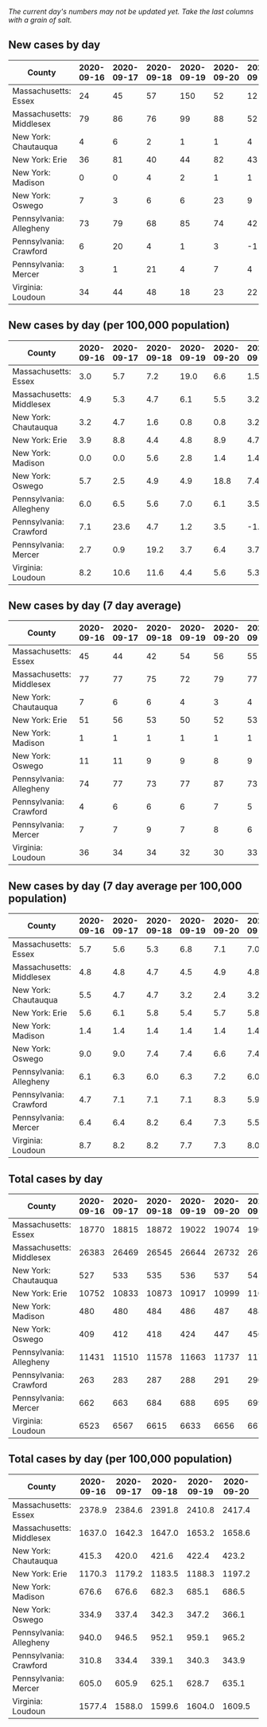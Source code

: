 _The current day's numbers may not be updated yet. Take the last columns with a grain of salt._
## New cases by day

| County | 2020-09-16 | 2020-09-17 | 2020-09-18 | 2020-09-19 | 2020-09-20 | 2020-09-21 | 2020-09-22 |
| --- | --- | --- | --- | --- | --- | --- | --- |
| Massachusetts: Essex | 24 | 45 | 57 | 150 | 52 | 12 | 34 |
| Massachusetts: Middlesex | 79 | 86 | 76 | 99 | 88 | 52 | 36 |
| New York: Chautauqua | 4 | 6 | 2 | 1 | 1 | 4 | 6 |
| New York: Erie | 36 | 81 | 40 | 44 | 82 | 43 | 40 |
| New York: Madison | 0 | 0 | 4 | 2 | 1 | 1 | 1 |
| New York: Oswego | 7 | 3 | 6 | 6 | 23 | 9 | 8 |
| Pennsylvania: Allegheny | 73 | 79 | 68 | 85 | 74 | 42 | 42 |
| Pennsylvania: Crawford | 6 | 20 | 4 | 1 | 3 | -1 | 3 |
| Pennsylvania: Mercer | 3 | 1 | 21 | 4 | 7 | 4 | 4 |
| Virginia: Loudoun | 34 | 44 | 48 | 18 | 23 | 22 | 20 |

## New cases by day (per 100,000 population)

| County | 2020-09-16 | 2020-09-17 | 2020-09-18 | 2020-09-19 | 2020-09-20 | 2020-09-21 | 2020-09-22 |
| --- | --- | --- | --- | --- | --- | --- | --- |
| Massachusetts: Essex | 3.0 | 5.7 | 7.2 | 19.0 | 6.6 | 1.5 | 4.3 |
| Massachusetts: Middlesex | 4.9 | 5.3 | 4.7 | 6.1 | 5.5 | 3.2 | 2.2 |
| New York: Chautauqua | 3.2 | 4.7 | 1.6 | 0.8 | 0.8 | 3.2 | 4.7 |
| New York: Erie | 3.9 | 8.8 | 4.4 | 4.8 | 8.9 | 4.7 | 4.4 |
| New York: Madison | 0.0 | 0.0 | 5.6 | 2.8 | 1.4 | 1.4 | 1.4 |
| New York: Oswego | 5.7 | 2.5 | 4.9 | 4.9 | 18.8 | 7.4 | 6.6 |
| Pennsylvania: Allegheny | 6.0 | 6.5 | 5.6 | 7.0 | 6.1 | 3.5 | 3.5 |
| Pennsylvania: Crawford | 7.1 | 23.6 | 4.7 | 1.2 | 3.5 | -1.2 | 3.5 |
| Pennsylvania: Mercer | 2.7 | 0.9 | 19.2 | 3.7 | 6.4 | 3.7 | 3.7 |
| Virginia: Loudoun | 8.2 | 10.6 | 11.6 | 4.4 | 5.6 | 5.3 | 4.8 |

## New cases by day (7 day average)

| County | 2020-09-16 | 2020-09-17 | 2020-09-18 | 2020-09-19 | 2020-09-20 | 2020-09-21 | 2020-09-22 |
| --- | --- | --- | --- | --- | --- | --- | --- |
| Massachusetts: Essex | 45 | 44 | 42 | 54 | 56 | 55 | 53 |
| Massachusetts: Middlesex | 77 | 77 | 75 | 72 | 79 | 77 | 74 |
| New York: Chautauqua | 7 | 6 | 6 | 4 | 3 | 4 | 3 |
| New York: Erie | 51 | 56 | 53 | 50 | 52 | 53 | 52 |
| New York: Madison | 1 | 1 | 1 | 1 | 1 | 1 | 1 |
| New York: Oswego | 11 | 11 | 9 | 9 | 8 | 9 | 9 |
| Pennsylvania: Allegheny | 74 | 77 | 73 | 77 | 87 | 73 | 66 |
| Pennsylvania: Crawford | 4 | 6 | 6 | 6 | 7 | 5 | 5 |
| Pennsylvania: Mercer | 7 | 7 | 9 | 7 | 8 | 6 | 6 |
| Virginia: Loudoun | 36 | 34 | 34 | 32 | 30 | 33 | 30 |

## New cases by day (7 day average per 100,000 population)

| County | 2020-09-16 | 2020-09-17 | 2020-09-18 | 2020-09-19 | 2020-09-20 | 2020-09-21 | 2020-09-22 |
| --- | --- | --- | --- | --- | --- | --- | --- |
| Massachusetts: Essex | 5.7 | 5.6 | 5.3 | 6.8 | 7.1 | 7.0 | 6.7 |
| Massachusetts: Middlesex | 4.8 | 4.8 | 4.7 | 4.5 | 4.9 | 4.8 | 4.6 |
| New York: Chautauqua | 5.5 | 4.7 | 4.7 | 3.2 | 2.4 | 3.2 | 2.4 |
| New York: Erie | 5.6 | 6.1 | 5.8 | 5.4 | 5.7 | 5.8 | 5.7 |
| New York: Madison | 1.4 | 1.4 | 1.4 | 1.4 | 1.4 | 1.4 | 1.4 |
| New York: Oswego | 9.0 | 9.0 | 7.4 | 7.4 | 6.6 | 7.4 | 7.4 |
| Pennsylvania: Allegheny | 6.1 | 6.3 | 6.0 | 6.3 | 7.2 | 6.0 | 5.4 |
| Pennsylvania: Crawford | 4.7 | 7.1 | 7.1 | 7.1 | 8.3 | 5.9 | 5.9 |
| Pennsylvania: Mercer | 6.4 | 6.4 | 8.2 | 6.4 | 7.3 | 5.5 | 5.5 |
| Virginia: Loudoun | 8.7 | 8.2 | 8.2 | 7.7 | 7.3 | 8.0 | 7.3 |

## Total cases by day

| County | 2020-09-16 | 2020-09-17 | 2020-09-18 | 2020-09-19 | 2020-09-20 | 2020-09-21 | 2020-09-22 |
| --- | --- | --- | --- | --- | --- | --- | --- |
| Massachusetts: Essex | 18770 | 18815 | 18872 | 19022 | 19074 | 19086 | 19120 |
| Massachusetts: Middlesex | 26383 | 26469 | 26545 | 26644 | 26732 | 26784 | 26820 |
| New York: Chautauqua | 527 | 533 | 535 | 536 | 537 | 541 | 547 |
| New York: Erie | 10752 | 10833 | 10873 | 10917 | 10999 | 11042 | 11082 |
| New York: Madison | 480 | 480 | 484 | 486 | 487 | 488 | 489 |
| New York: Oswego | 409 | 412 | 418 | 424 | 447 | 456 | 464 |
| Pennsylvania: Allegheny | 11431 | 11510 | 11578 | 11663 | 11737 | 11779 | 11821 |
| Pennsylvania: Crawford | 263 | 283 | 287 | 288 | 291 | 290 | 293 |
| Pennsylvania: Mercer | 662 | 663 | 684 | 688 | 695 | 699 | 703 |
| Virginia: Loudoun | 6523 | 6567 | 6615 | 6633 | 6656 | 6678 | 6698 |

## Total cases by day (per 100,000 population)

| County | 2020-09-16 | 2020-09-17 | 2020-09-18 | 2020-09-19 | 2020-09-20 | 2020-09-21 | 2020-09-22 |
| --- | --- | --- | --- | --- | --- | --- | --- |
| Massachusetts: Essex | 2378.9 | 2384.6 | 2391.8 | 2410.8 | 2417.4 | 2418.9 | 2423.2 |
| Massachusetts: Middlesex | 1637.0 | 1642.3 | 1647.0 | 1653.2 | 1658.6 | 1661.8 | 1664.1 |
| New York: Chautauqua | 415.3 | 420.0 | 421.6 | 422.4 | 423.2 | 426.3 | 431.0 |
| New York: Erie | 1170.3 | 1179.2 | 1183.5 | 1188.3 | 1197.2 | 1201.9 | 1206.3 |
| New York: Madison | 676.6 | 676.6 | 682.3 | 685.1 | 686.5 | 687.9 | 689.3 |
| New York: Oswego | 334.9 | 337.4 | 342.3 | 347.2 | 366.1 | 373.4 | 380.0 |
| Pennsylvania: Allegheny | 940.0 | 946.5 | 952.1 | 959.1 | 965.2 | 968.6 | 972.1 |
| Pennsylvania: Crawford | 310.8 | 334.4 | 339.1 | 340.3 | 343.9 | 342.7 | 346.2 |
| Pennsylvania: Mercer | 605.0 | 605.9 | 625.1 | 628.7 | 635.1 | 638.8 | 642.5 |
| Virginia: Loudoun | 1577.4 | 1588.0 | 1599.6 | 1604.0 | 1609.5 | 1614.8 | 1619.7 |
